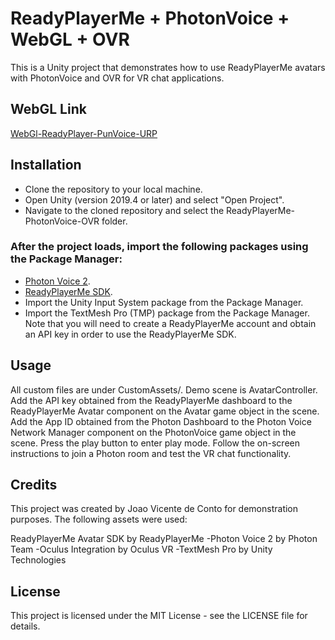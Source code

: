 # ReadyPlayerMe + PhotonVoice + WebGL + OVR
This is a Unity project that demonstrates how to use ReadyPlayerMe avatars with PhotonVoice and OVR for VR chat applications.

## WebGL Link
[WebGl-ReadyPlayer-PunVoice-URP](https://joaodeconto.github.io/OVR-WebGL-Voice-URP/Build/WebGL/ReadyPlayerTest/)
## Installation
- Clone the repository to your local machine.
- Open Unity (version 2019.4 or later) and select "Open Project".
- Navigate to the cloned repository and select the ReadyPlayerMe-PhotonVoice-OVR folder.
### After the project loads, import the following packages using the Package Manager:
- [Photon Voice 2](https://assetstore.unity.com/packages/tools/audio/photon-voice-2-117636).
- [ReadyPlayerMe SDK](https://assetstore.unity.com/packages/tools/avatars/readyplayerme-avatar-sdk-177485).
- Import the Unity Input System package from the Package Manager.
- Import the TextMesh Pro (TMP) package from the Package Manager.
Note that you will need to create a ReadyPlayerMe account and obtain an API key in order to use the ReadyPlayerMe SDK.

## Usage
All custom files are under CustomAssets/. Demo scene is AvatarController. 
Add the API key obtained from the ReadyPlayerMe dashboard to the ReadyPlayerMe Avatar component on the Avatar game object in the scene.
Add the App ID obtained from the Photon Dashboard to the Photon Voice Network Manager component on the PhotonVoice game object in the scene.
Press the play button to enter play mode.
Follow the on-screen instructions to join a Photon room and test the VR chat functionality.
## Credits
This project was created by Joao Vicente de Conto for demonstration purposes. The following assets were used:

ReadyPlayerMe Avatar SDK by ReadyPlayerMe
-Photon Voice 2 by Photon Team
-Oculus Integration by Oculus VR
-TextMesh Pro by Unity Technologies
## License
This project is licensed under the MIT License - see the LICENSE file for details.
